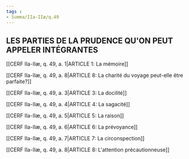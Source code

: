 ```yaml
---
tags : 
- Summa/IIa-IIæ/q.49
---
```


## LES PARTIES DE LA PRUDENCE QU'ON PEUT APPELER INTÉGRANTES

[[CERF IIa-IIæ, q. 49, a. 1|ARTICLE 1: La mémoire]]

[[CERF IIa-IIæ, q. 49, a. 8|ARTICLE 8: La charité du voyage peut-elle être parfaite?]]

[[CERF IIa-IIæ, q. 49, a. 3|ARTICLE 3: La docilité]]

[[CERF IIa-IIæ, q. 49, a. 4|ARTICLE 4: La sagacité]]

[[CERF IIa-IIæ, q. 49, a. 5|ARTICLE 5: La raison]]

[[CERF IIa-IIæ, q. 49, a. 6|ARTICLE 6: La prévoyance]]

[[CERF IIa-IIæ, q. 49, a. 7|ARTICLE 7: La circonspection]]

[[CERF IIa-IIæ, q. 49, a. 8|ARTICLE 8: L'attention précautionneuse]]

